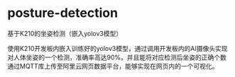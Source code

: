 # posture-detection
基于K210的坐姿检测（嵌入yolov3模型）

使用K210开发板内嵌入训练好的yolov3模型，通过调用开发板内的AI摄像头实现对人体坐姿的一个检测，准确率高达90%。并且能将对应检测后坐姿的正确个数通过MQTT库上传至阿里云网页数据平台，能够实现在网页内的一个可视化。

